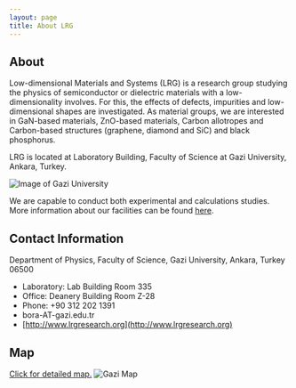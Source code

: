 ```yaml
---
layout: page
title: About LRG
---
```

## About

Low-dimensional Materials and Systems (LRG) is a research group studying the physics of semiconductor or dielectric materials with a low-dimensionality involves. For this, the effects of defects, impurities and low-dimensional shapes are investigated. As material groups, we are interested in GaN-based materials, ZnO-based materials, Carbon allotropes and Carbon-based structures (graphene, diamond and SiC) and black phosphorus. 

LRG is located at Laboratory Building, Faculty of Science at Gazi University, Ankara, Turkey.

![Image of Gazi University](files/gazi.png)

We are capable to conduct both experimental and calculations studies. More information about our facilities can be found [here](facilities.md).

## Contact Information

Department of Physics, Faculty of Science, Gazi University, Ankara, Turkey 06500
* Laboratory: Lab Building Room 335
* Office: Deanery Building Room Z-28
* Phone: +90 312 202 1391
* bora-AT-gazi.edu.tr
* [http://www.lrgresearch.org](http://www.lrgresearch.org)

## Map
[Click for detailed map.](https://www.openstreetmap.org/#map=16/39.9378/32.8159)
![Gazi Map](files/map.png)
